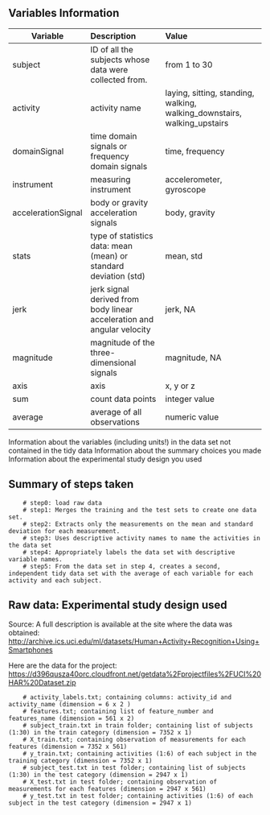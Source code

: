 
## Variables Information

| Variable        | Description           | Value          |
| -------------|:-------------|:-------------|
| subject      | ID of all the subjects whose data were collected from. | from 1 to 30           |
| activity     | activity name      | laying, sitting, standing, walking, walking_downstairs, walking_upstairs          |
| domainSignal | time domain signals or frequency domain signals      | time, frequency          |
| instrument     | measuring instrument       | accelerometer, gyroscope          |
| accelerationSignal     | body or gravity acceleration signals      | body, gravity          |
| stats     | type of statistics data: mean (mean) or standard deviation (std)      | mean, std          |
| jerk     | jerk signal derived from body linear acceleration and angular velocity | jerk, NA          |
| magnitude     | magnitude of the three-dimensional signals     | magnitude, NA          |
| axis     |  axis      | x, y or z          |
| sum     | count data points      | integer value          |
| average     | average of all observations      | numeric value          |


Information about the variables (including units!) in the data set not contained in the tidy data
Information about the summary choices you made
Information about the experimental study design you used

## Summary of steps taken
		# step0: load raw data 
        # step1: Merges the training and the test sets to create one data set.
        # step2: Extracts only the measurements on the mean and standard deviation for each measurement. 
        # step3: Uses descriptive activity names to name the activities in the data set
        # step4: Appropriately labels the data set with descriptive variable names. 
        # step5: From the data set in step 4, creates a second, independent tidy data set with the average of each variable for each activity and each subject.


## Raw data: Experimental study design used
Source: 
A full description is available at the site where the data was obtained: 
http://archive.ics.uci.edu/ml/datasets/Human+Activity+Recognition+Using+Smartphones 

Here are the data for the project: 
https://d396qusza40orc.cloudfront.net/getdata%2Fprojectfiles%2FUCI%20HAR%20Dataset.zip 

		# activity_labels.txt; containing columns: activity_id and activity_name (dimension = 6 x 2 )
		# features.txt; containing list of feature_number and features_name (dimension = 561 x 2) 
		# subject_train.txt in train folder; containing list of subjects (1:30) in the train category (dimension = 7352 x 1) 
		# X_train.txt; containing observation of measurements for each features (dimension = 7352 x 561)
		# y_train.txt; containing activities (1:6) of each subject in the training category (dimension = 7352 x 1)
		# subject_test.txt in test folder; containing list of subjects (1:30) in the test category (dimension = 2947 x 1) 
		# X_test.txt in test folder; containing observation of measurements for each features (dimension = 2947 x 561)
		# y_test.txt in test folder; containing activities (1:6) of each subject in the test category (dimension = 2947 x 1)


